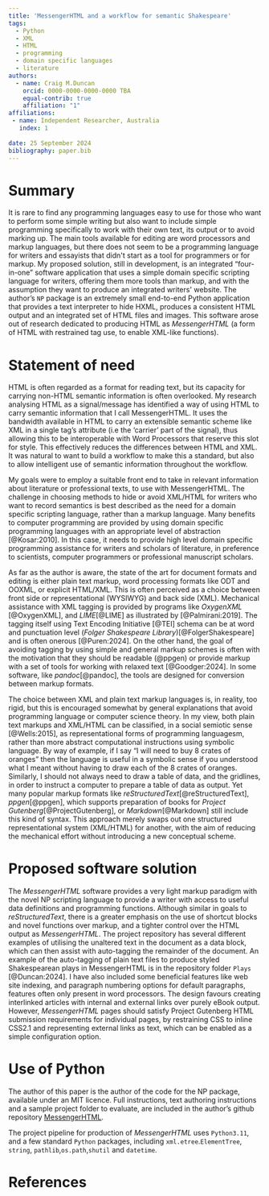 ```yaml
---
title: 'MessengerHTML and a workflow for semantic Shakespeare'
tags:
  - Python
  - XML
  - HTML
  - programming
  - domain specific languages
  - literature
authors:
  - name: Craig M.Duncan
    orcid: 0000-0000-0000-0000 TBA
    equal-contrib: true
    affiliation: "1" 
affiliations:
 - name: Independent Researcher, Australia
   index: 1
   
date: 25 September 2024
bibliography: paper.bib
---
```


# Summary

It is rare to find any programming languages easy to use for those who want to perform some simple writing but also want to include simple programming specifically to work with their own text, its output or to avoid marking up.  The main tools available for editing are word processors and markup languages, but there does not seem to be a programming language for writers and essayists that didn't start as a tool for programmers or for markup.  My proposed solution, still in development, is an integrated “four-in-one” software application that uses a simple domain specific scripting language for writers, offering them more tools than markup, and with the assumption they want to produce an integrated writers' website.  The author’s `NP` package is an extremely small end-to-end Python application that provides a text interpreter to hide HXML, produces a consistent HTML output and an integrated set of HTML files and images.  This software arose out of research dedicated to producing HTML as *MessengerHTML* (a form of HTML with restrained tag use, to enable XML-like functions).  

# Statement of need

HTML is often regarded as a format for reading text, but its capacity for carrying non-HTML semantic information is often overlooked.   My research analysing HTML as a signal/message has identified a way of using HTML to carry semantic information that I call MessengerHTML.  It uses the bandwidth available in HTML to carry an extensible semantic scheme like XML in a single tag’s attribute (i.e the ‘carrier’ part of the signal), thus allowing this to be interoperable with Word Processors that reserve this slot for style.   This effectively reduces the differences between HTML and XML.   It was natural to want to build a workflow to make this a standard, but also to allow intelligent use of semantic information throughout the workflow. 

My goals were to employ a suitable front end to take in relevant information about literature or professional texts, to use with MessengerHTML.  The challenge in choosing methods to hide or avoid XML/HTML for writers who want to record semantics is best described as the need for a domain specific scripting language, rather than a markup language.  Many benefits to computer programming are provided by using domain specific programming languages with an appropriate level of abstraction [@Kosar:2010].  In this case, it needs to provide high level domain specific programming assistance for writers and scholars of literature, in preference to scientists, computer programmers or professional manuscript scholars.  

As far as the author is aware, the state of the art for document formats and editing is either plain text markup, word processing formats like ODT and OOXML, or explicit HTML/XML.  This is often perceived as a choice between front side or representational (WYSIWYG) and back side (XML).  Mechanical assistance with XML tagging is provided by programs like *OxygenXML* [@OxygenXML], and *LIME*[@LIME] as illustrated by [@Palmirani:2019].  The tagging itself using Text Encoding Initiative [@TEI] schema can be at word and punctuation level (*Folger Shakespeare Library*)[@FolgerShakespeare] and is often onerous [@Puren:2024].   On the other hand, the goal of avoiding tagging by using simple and general markup schemes is often with the motivation that they should be readable (@ppgen) or provide markup with a set of tools for working with relaxed text [@Goodger:2024].  In some software, like *pandoc*[@pandoc], the tools are designed for conversion between markup formats. 

The choice between XML and plain text markup languages is, in reality, too rigid, but this is encouraged somewhat by general explanations that avoid programming language or computer science theory.   In my view, both plain text markups and XML/HTML can be classified, in a social semiotic sense [@Wells:2015], as representational forms of programming languagesm, rather than more abstract computational instructions using symbolic language.  By way of example, if I say “I will need to buy 8 crates of oranges” then the language is useful in a symbolic sense if you understood what I meant without having to draw each of the 8 crates of oranges.  Similarly, I should not always need to draw a table of data, and the gridlines, in order to instruct a computer to prepare a table of data as output.   Yet many popular markup formats like *reStructuredText*[@reStructuredText], *ppgen*[@ppgen], which supports preparation of books for *Project Gutenberg*[@ProjectGutenberg], or *Markdown*[@Markdown] still include this kind of syntax.   This approach merely swaps out one structured representational system (XML/HTML) for another, with the aim of reducing the mechanical effort without introducing a new conceptual scheme.

# Proposed software solution

The *MessengerHTML* software provides a very light markup paradigm with the novel NP scripting language to provide a writer with access to useful data definitions and programming functions.  Although similar in goals to *reStructuredText*, there is a greater emphasis on the use of shortcut blocks and novel functions over markup, and a tighter control over the HTML output as *MessengerHTML*.  The project repository has several different examples of utilising the unaltered text in the document as a data block, which can then assist with auto-tagging the remainder of the document.  An example of the auto-tagging of plain text files to produce styled Shakespearean plays in MessengerHTML is in the repository folder `Plays` [@Duncan:2024].  I have also included some beneficial features like web site indexing, and paragraph numbering options for default paragraphs, features often only present in word processors.   The design favours creating interlinked articles with internal and external links over purely eBook output.  However, *MessengerHTML* pages should satisfy Project Gutenberg HTML submission requirements for individual pages, by restraining CSS to inline CSS2.1 and representing external links as text, which can be enabled as a simple configuration option.  

# Use of Python

The author of this paper is the author of the code for the NP package, available under an MIT licence.  Full instructions, text authoring instructions and a sample project folder to evaluate, are included in the author’s github repository [MessengerHTML](www.github.com/craigduncanlab/PyConMessenger).

The project pipeline for production of *MessengerHTML* uses `Python3.11`, and a few standard `Python` packages, including `xml.etree`.`ElementTree`, `string`, `pathlib`,`os.path`,`shutil` and `datetime`.  

# References


